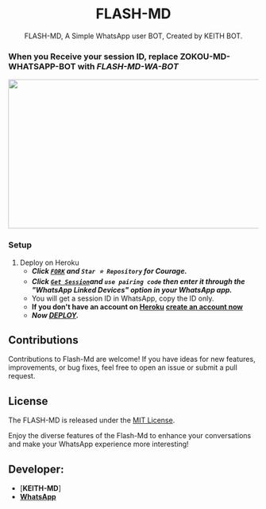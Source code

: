  <h1 align="center"> FLASH-MD </h1>
<p align="center"> FLASH-MD, A Simple WhatsApp user BOT, Created by KEITH BOT.
</p>

### When you Receive your session ID, replace ZOKOU-MD-WHATSAPP-BOT with ***FLASH-MD-WA-BOT***


<img src="(https://telegra.ph/file/841b34bffb627e41534fa.jpg)" width="700" height="300"/>



### Setup

1. Deploy on Heroku
   - ***Click [`FORK`](https://github.com/keithkeizzah/Flash-Md/fork) and `Star ⭐ Repository` for Courage.***
   - ***Click [`Get Session`](https://pairing2.onrender.com)and `use pairing code` then enter it through the "WhatsApp Linked Devices" option in your WhatsApp app.***
   - You will get a session ID in WhatsApp, copy the ID only.
   - **If you don't have an account on [Heroku](https://signup.heroku.com/) [create an account now](https://signup.heroku.com/)**
   - ***Now [DEPLOY](https://dashboard.heroku.com/new?template=https://github.com/keithkeizzah/Flash-Md).***


## Contributions

Contributions to Flash-Md are welcome! If you have ideas for new features, improvements, or bug fixes, feel free to open an issue or submit a pull request.

## License

The FLASH-MD is released under the [MIT License](https://opensource.org/licenses/MIT).

Enjoy the diverse features of the Flash-Md  to enhance your conversations and make your WhatsApp experience more interesting!

## Developer:

- [**KEITH-MD**]
- [**WhatsApp**](https://wa.me/254748387615)

